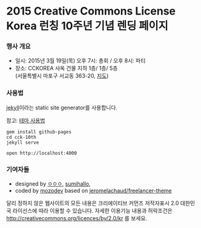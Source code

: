 # 2015 Creative Commons License Korea 런칭 10주년 기념 렌딩 페이지

### 행사 개요

- 일시: 2015년 3월 19일(목) 오후 7시: 총회 / 오후 8시: 파티
- 장소: CCKOREA 사옥 건물 지하 1층/ 1층/ 5층   
  (서울특별시 마포구 서교동 363-20, [지도](http://map.naver.com/?dlevel=12&lat=37.5511898&lng=126.9218683&query=7ISc7Jq47Yq567OE7IucIOuniO2PrOq1rCDshJzqtZDrj5kgMzYzLTIw&type=ADDRESS&tab=1&enc=b64))

### 사용법

[jekyll](https://github.com/jekyll/jekyll)이라는 static site generator를 사용합니다. 

참고: [테마 사용법](https://github.com/jeromelachaud/freelancer-theme)

```
gem install github-pages
cd cck-10th
jekyll serve

open http://localhost:4000
```


### 기여자들

- designed by [ㅇㅇㅇ](https://github.com/Yeyeon), [sumihallo](https://www.facebook.com/sumihallo),    
- coded by [mozodev](http://github.com/mozodev) based on [jeromelachaud/freelancer-theme](http://github.com/jeromelachaud/freelancer-theme)



달리 정하지 않은 웹사이트의 모든 내용은 크리에이티브 커먼즈 저작자표시 2.0 대한민국 라이선스에 따라 이용할 수 있습니다.
자세한 이용기능 내용과 허락조건은 http://creativecommons.org/licences/by/2.0/kr 를 보세요.
